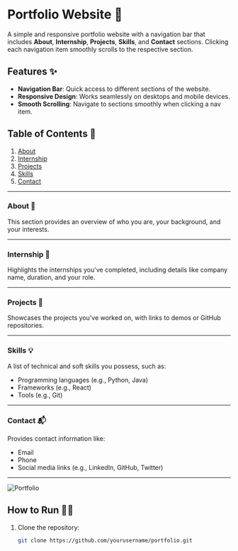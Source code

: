 # Portfolio Website 🌟

A simple and responsive portfolio website with a navigation bar that includes **About**, **Internship**, **Projects**, **Skills**, and **Contact** sections. Clicking each navigation item smoothly scrolls to the respective section.

## Features ✨
- **Navigation Bar**: Quick access to different sections of the website.
- **Responsive Design**: Works seamlessly on desktops and mobile devices.
- **Smooth Scrolling**: Navigate to sections smoothly when clicking a nav item.

## Table of Contents 📑
1. [About](#about-)
2. [Internship](#internship-)
3. [Projects](#projects-)
4. [Skills](#skills-)
5. [Contact](#contact-)

---

### About 📖
This section provides an overview of who you are, your background, and your interests.

---

### Internship 💼
Highlights the internships you've completed, including details like company name, duration, and your role.

---

### Projects 📂
Showcases the projects you’ve worked on, with links to demos or GitHub repositories.

---

### Skills 💡
A list of technical and soft skills you possess, such as:
- Programming languages (e.g., Python, Java)
- Frameworks (e.g., React)
- Tools (e.g.,  Git)

---

### Contact 📬
Provides contact information like:
- Email
- Phone
- Social media links (e.g., LinkedIn, GitHub, Twitter)

---

![Portfolio](https://github.com/user-attachments/assets/a041e695-61b3-4615-9725-d99997910b95)


## How to Run 🏃‍♂️
1. Clone the repository:
   ```bash
   git clone https://github.com/yourusername/portfolio.git
